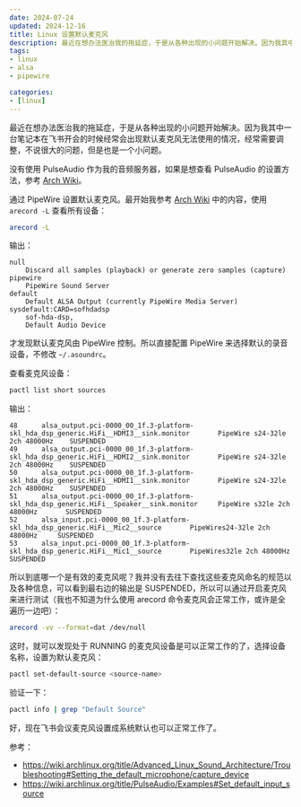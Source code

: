 ```yaml
---
date: 2024-07-24
updated: 2024-12-16
title: Linux 设置默认麦克风
description: 最近在想办法医治我的拖延症，于是从各种出现的小问题开始解决。因为我其中一台笔记本在飞书开会的时候经常会出现默认麦克风无法使用的情况，经常需要调整，不说很大的问题，但是也是一个小问题。中的内容，使用 arecord -L 查看所有设备：输出：
tags:
- linux
- alsa
- pipewire

categories:
- [linux]
---
```


最近在想办法医治我的拖延症，于是从各种出现的小问题开始解决。因为我其中一台笔记本在飞书开会的时候经常会出现默认麦克风无法使用的情况，经常需要调整，不说很大的问题，但是也是一个小问题。

没有使用 PulseAudio 作为我的音频服务器，如果是想查看 PulseAudio 的设置方法，参考 [Arch Wiki](https://wiki.archlinux.org/title/PulseAudio/Examples#Set_default_input_source)。

通过 PipeWire 设置默认麦克风。最开始我参考 [Arch Wiki](https://wiki.archlinux.org/title/Advanced_Linux_Sound_Architecture/Troubleshooting#Setting_the_default_microphone/capture_device)
中的内容，使用 `arecord -L` 查看所有设备：

```bash
arecord -L
```

输出：

```
null
    Discard all samples (playback) or generate zero samples (capture)
pipewire
    PipeWire Sound Server
default
    Default ALSA Output (currently PipeWire Media Server)
sysdefault:CARD=sofhdadsp
    sof-hda-dsp,
    Default Audio Device
```

才发现默认麦克风由 PipeWire 控制。所以直接配置 PipeWire 来选择默认的录音设备，不修改 `~/.asoundrc`。

查看麦克风设备：

```bash
pactl list short sources
```

输出：

```
48      alsa_output.pci-0000_00_1f.3-platform-skl_hda_dsp_generic.HiFi__HDMI3__sink.monitor       PipeWire s24-32le 2ch 48000Hz    SUSPENDED
49      alsa_output.pci-0000_00_1f.3-platform-skl_hda_dsp_generic.HiFi__HDMI2__sink.monitor       PipeWire s24-32le 2ch 48000Hz    SUSPENDED
50      alsa_output.pci-0000_00_1f.3-platform-skl_hda_dsp_generic.HiFi__HDMI1__sink.monitor       PipeWire s24-32le 2ch 48000Hz    SUSPENDED
51      alsa_output.pci-0000_00_1f.3-platform-skl_hda_dsp_generic.HiFi__Speaker__sink.monitor     PipeWire s32le 2ch 48000Hz       SUSPENDED
52      alsa_input.pci-0000_00_1f.3-platform-skl_hda_dsp_generic.HiFi__Mic2__source       PipeWires24-32le 2ch 48000Hz     SUSPENDED
53      alsa_input.pci-0000_00_1f.3-platform-skl_hda_dsp_generic.HiFi__Mic1__source       PipeWires32le 2ch 48000Hz        SUSPENDED
```

所以到底哪一个是有效的麦克风呢？我并没有去往下查找这些麦克风命名的规范以及各种信息，可以看到最右边的输出是 SUSPENDED，所以可以通过开启麦克风来进行测试（我也不知道为什么使用 arecord 命令麦克风会正常工作，或许是全遍历一边吧）：

```bash
arecord -vv --format=dat /dev/null
```

这时，就可以发现处于 RUNNING 的麦克风设备是可以正常工作的了，选择设备名称，设置为默认麦克风：

```bash
pactl set-default-source <source-name>
```

验证一下：

```bash
pactl info | grep "Default Source"
```

好，现在飞书会议麦克风设置成系统默认也可以正常工作了。

参考：

- https://wiki.archlinux.org/title/Advanced_Linux_Sound_Architecture/Troubleshooting#Setting_the_default_microphone/capture_device
- https://wiki.archlinux.org/title/PulseAudio/Examples#Set_default_input_source
